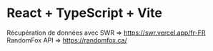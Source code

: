 # React + TypeScript + Vite

Récupération de données avec SWR => https://swr.vercel.app/fr-FR  
RandomFox API => https://randomfox.ca/

